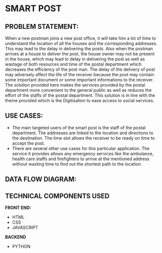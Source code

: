# **SMART POST**
## **PROBLEM STATEMENT:**
When a new postman joins a new post office, it will take him a lot of time to understand the location of all the houses and the corresponding addresses. This may lead to the delay in delivering the posts. Also when the postman arrives at a house to deliver the post, the house owner may not be present in the house, which may lead to delay in delivering the post as well as wastage of both resources and time of the postal department which decreases the efficiency of the post man. The delay of the delivery of post may adversely affect the life of the receiver because the post may contain some important document or some important informations to the receiver. <br />The solution provided here makes  the services provided by the postal department more convenient to the general public as well as reduces the  effort of the staffs of the postal department. This solution is in line with the theme provided which is the Digitisation to ease access to social services.
## **USE CASES:**

*   The main targeted users of the smart post is the staff of the postal department. The addresses are linked to the location and directions to the destination. The time slot allows the receiver to be ready on time to accept the post.
*   There are several other use cases for this particular application. The service it provides allows any emergency services like the ambulance, health care staffs and firefighters to arrive at the mentioned address without wasting time to find out the shortest path to the location.

## **DATA FLOW DIAGRAM:**


## **TECHNICAL COMPONENTS USED**
 **FRONT END:**
*   HTML
*   CSS
*   JAVASCRIPT

**BACKEND**
* PYTHON

